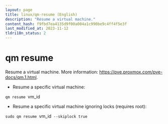 ```yaml
---
layout: page
title: linux/qm-resume (English)
description: "Resume a virtual machine."
content_hash: f9fbd7ea4135d9f00a004a1c990be9c4ff4f5e3f
last_modified_at: 2023-11-12
tldri18n_status: 2
---
```

# qm resume

Resume a virtual machine.
More information: <https://pve.proxmox.com/pve-docs/qm.1.html>.

- Resume a specific virtual machine:

`qm resume `<span class="tldr-var badge badge-pill bg-dark-lm bg-white-dm text-white-lm text-dark-dm font-weight-bold">vm_id</span>

- Resume a specific virtual machine ignoring locks (requires root):

`sudo qm resume `<span class="tldr-var badge badge-pill bg-dark-lm bg-white-dm text-white-lm text-dark-dm font-weight-bold">vm_id</span>` --skiplock true`
